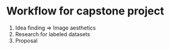 # Workflow for capstone project

   1. Idea finding => Image aesthetics
   2. Research for labeled datasets
   3. Proposal